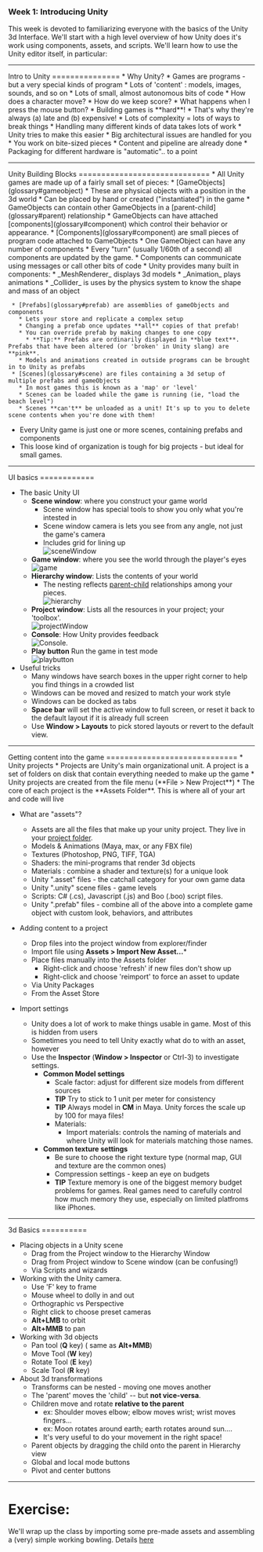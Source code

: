 ### Week 1: Introducing Unity ###

This week is devoted to familiarizing everyone with the basics of the Unity 3d Interface.  We'll start with a high level overview of how Unity does it's work using components, assets, and scripts.  We'll learn how to use the Unity editor itself, in particular:

<hr>
Intro to Unity
===============
* Why Unity?
   * Games are programs - but a very special kinds of program
       * Lots of 'content' : models, images, sounds, and so on
       * Lots of small, almost autonomous bits of code
          * How does a character move?
          * How do we keep score?
          * What happens when I press the mouse button?
   * Building games is **hard**! 
       * That's why they're always (a) late and (b) expensive!
       * Lots of complexity = lots of ways to break things
       * Handling many different kinds of data takes lots of work
   * Unity tries to make this easier
       * Big architectural issues are handled for you
       * You work on bite-sized pieces
       * Content and pipeline are already done
       * Packaging for different hardware is "automatic".. to a point

<hr>
Unity Building Blocks
=============================
   * All Unity games are made up of a fairly small set of pieces:
     * [GameObjects](glossary#gameobject)
       * These are physical objects with a position in the 3d world
       * Can be placed by hand or created ("instantiated") in the game
       * GameObjects can contain other GameObjects in a [parent-child](glossary#parent) relationship
       * GameObjects can have attached [components](glossary#component) which control their behavior or appearance.
     * [Components](glossary#component) are small pieces of program code attached to GameObjects
       * One GameObject can have any number of components
       * Every "turn" (usually 1/60th of a second) all components are updated by the game.
       * Components can communicate using messages or call other bits of code
       * Unity provides many built in components:
        * _MeshRenderer_ displays 3d models
        * _Animation_ plays animations
        * _Collider_ is uses by the physics system to know the shape and mass of an object
  
     * [Prefabs](glossary#prefab) are assemblies of gameObjects and components
       * Lets your store and replicate a complex setup
       * Changing a prefab once updates **all** copies of that prefab!
       * You can override prefab by making changes to one copy
         * **Tip:** Prefabs are ordinarily displayed in **blue text**. Prefabs that have been altered (or 'broken' in Unity slang) are **pink**.
       * Models and animations created in outside programs can be brought in to Unity as prefabs
     * [Scenes](glossary#scene) are files containing a 3d setup of multiple prefabs and gameObjects
       * In most games this is known as a 'map' or 'level'
       * Scenes can be loaded while the game is running (ie, "load the beach level") 
       * Scenes **can't** be unloaded as a unit! It's up to you to delete scene contents when you're done with them!

* Every Unity game is just one or more scenes, containing prefabs and components
* This loose kind of organization is tough for big projects - but ideal for small games.


<hr>
UI basics
============

* The basic Unity UI
   * **Scene window**: where you construct your game world 
      * Scene window has special tools to show you only what you're intested in
      * Scene window camera is lets you see from any angle, not just the game's camera
      * Includes grid for lining up <br>
![sceneWindow](http://uploads.gamedev.net/packtpub/0546OT_01_10.png)
   * **Game window**: where you see the world through the player's eyes 
<br>![game](http://docs.unity3d.com/Documentation/Images/manual/GameView40-3.jpg)
   * **Hierarchy window**: Lists the contents of your world
      * The nesting reflects [parent-child](glossary#parent) relationships among your pieces.
<br>![hierarchy](http://www.umingo.de/mydata/paper/mechs_and_tanks/images/ch3/map_hierarchy.png)
   * **Project window**: Lists all the resources in your project; your 'toolbox'.<br>
![projectWindow](http://docs.unity3d.com/Documentation/Images/manual/ImportingAssets-0.jpg)
   * **Console**: How Unity provides feedback 
<br>![Console](http://docs.unity3d.com/Documentation/Images/manual/Console-0.jpg).
   * **Play button** Run the game in test mode<br>
   ![playbutton](http://www.geoplanit.co.uk/wp-content/uploads/2012/03/unity_play_buttons.jpg)
* Useful tricks
    * Many windows have search boxes in the upper right corner to help you find things in a crowded list
    * Windows can be moved and resized to match your work style
    * Windows can be docked as tabs
    * **Space bar** will set the active window to full screen, or reset it back to the default layout if it is already full screen
   * Use **Window > Layouts** to pick stored layouts or revert to the default view.

<hr>
Getting content into the game
=============================
* Unity projects
   * Projects are Unity's main organizational unit. A project is a set of folders on disk that contain everything needed to make up the game
   * Unity projects are created from the file menu (**File > New Project**)
   * The core of each project is the **Assets Folder**.  This is where all of your art and code will live 

* What are "assets"?
   * Assets are all the files that make up your unity project. They live in your [project folder](glossary#projectfolder).
   * Models & Animations (Maya, max, or any FBX file)
   * Textures (Photoshop, PNG, TIFF, TGA)
   * Shaders: the mini-programs that render 3d objects
   * Materials : combine a shader and texture(s) for a unique look
   * Unity ".asset" files - the catchall category for your own game data
   * Unity ".unity" scene files - game levels
   * Scripts: C# (.cs), Javascript (.js) and Boo (.boo) script files.
   * Unity ".prefab" files - combine all of the above into a complete game object with custom look, behaviors, and attributes

* Adding content to a project
   * Drop files into the project window from explorer/finder
   * Import file using **Assets > Import New Asset...***
   * Place files manually into the Assets folder
      * Right-click and choose 'refresh' if new files don't show up
      * Right-click and choose 'reimport' to force an asset to update
   * Via Unity Packages
   * From the Asset Store

* Import settings
   * Unity does a lot of work to make things usable in game. Most of this is hidden from users
   * Sometimes you need to tell Unity exactly what do to with an asset, however
   * Use the **Inspector** (**Window > Inspector** or Ctrl-3) to investigate settings.
       * **Common Model settings**
           * Scale factor: adjust for different size models from different sources
           * **TIP** Try to stick to 1 unit per meter for consistency
           * **TIP** Always model in **CM** in Maya. Unity forces the scale up by 100 for maya files!
           * Materials:
               * Import materials: controls the naming of materials and where Unity will look for materials matching those names.
       * **Common texture settings**
           * Be sure to choose the right texture type (normal map, GUI and texture are  the common ones)
           * Compression settings - keep an eye on budgets
           * **TIP** Texture memory is one of the biggest memory budget problems for games. Real games need to carefully control how much memory they use, especially on limited platfroms like iPhones.

<hr>
3d Basics
==========

* Placing objects in a Unity scene
   * Drag from the Project window to the Hierarchy Window
   * Drag from Project window to Scene window (can be confusing!)
   * Via Scripts and wizards
* Working with the Unity camera.
   * Use 'F' key to frame
   * Mouse wheel to dolly in and out
   * Orthographic vs Perspective 
   * Right click to choose preset cameras
   * **Alt+LMB** to orbit
   * **Alt+MMB** to pan
* Working with 3d objects
   * Pan tool (**Q** key)  ( same as **Alt+MMB**)
   * Move Tool (**W** key)
   * Rotate Tool (**E** key)
   * Scale Tool (**R** key)
* About 3d transformations
   * Transforms can be nested - moving one moves another
   * The 'parent' moves the 'child' -- but **not vice-versa**.
   * Children move and rotate **relative to the parent**
      * ex: Shoulder moves elbow; elbow moves wrist; wrist moves fingers...
      * ex: Moon rotates around earth; earth rotates around sun....
      * It's very useful to do your movement in the right space!
   * Parent objects by dragging the child onto the parent in Hierarchy view
   * Global and local mode buttons 
   * Pivot and center buttons

<hr>

Exercise:
============
We'll wrap up the class by importing some pre-made assets and assembling a (very) simple working bowling. Details [here](excersize-1-bowling-game)
